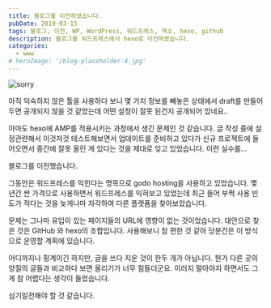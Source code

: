 ```yaml
---
title: 블로그를 이전하였습니다.
pubDate: 2019-03-15
tags: 블로그, 이전, WP, WordPress, 워드프레스, 헥소, hexo, github
description: 블로그를 워드프레스에서 hexo로 이전하였습니다.
categories:
  - www
# heroImage: '/blog-placeholder-4.jpg'
---
```


![sorry](https://live.staticflickr.com/65535/33841218408_f756fa8110_c.jpg)

아직 익숙하지 않은 툴을 사용하다 보니 몇 가지 정보를 빼놓은 상태에서 draft를 만들어두면 공개되지 않을 것 같았는데 어떤 설정이 잘못 된건지 공개되어 있네요..

아마도 hexo에 AMP를 적용시키는 과정에서 생긴 문제인 것 같습니다. 글 작성 중에 설정관련해서 이것저것 테스트해보면서 업데이트를 준비하고 있다가 신규 프로젝트에 들어오면서 중간에 잘못 올린 게 있다는 것을 제대로 잊고 있었습니다. 이런 실수를...

블로그를 이전했습니다.

그동안은 워드프레스를 익힌다는 명목으로 godo hosting을 사용하고 있었습니다.
몇 년간 싼 가격으로 사용하면서 워드프레스를 익혀보고 있었는데 최근 들어 부쩍 사용 빈도가 적다는 것을 늦게나마 자각하여 다른 플랫폼을 찾아보았습니다.

문제는 그나마 유입이 있는 페이지들의 URL에 영향이 없는 것이었습니다.
대안으로 찾은 것은 GitHub 와 hexo의 조합입니다.
사용해보니 참 편한 것 같아 당분간은 이 방식으로 운영할 계획에 있습니다.

어디까지나 핑계이긴 하지만, 글을 쓰다 지운 것이 한두 개가 아닙니다.
뭔가 다른 곳의 양질의 글들과 비교하다 보면 올리기가 너무 힘들더군요.
이러지 말아야지 하면서도 그게 참 어렵다는 생각이 들었습니다.

심기일전해야 할 것 같습니다.
